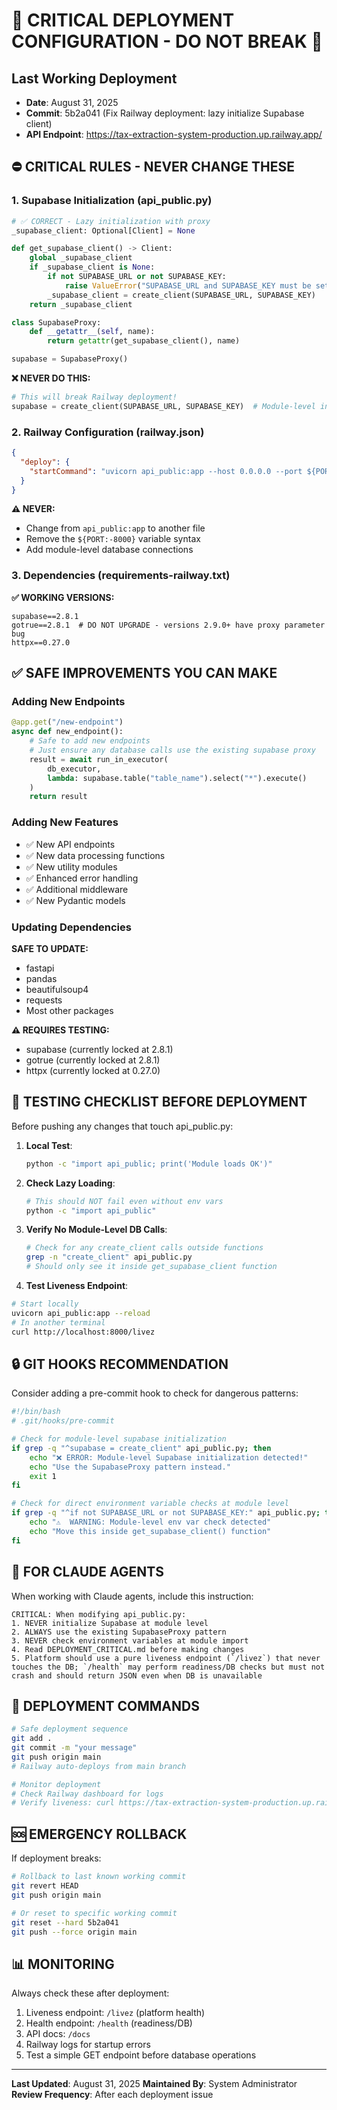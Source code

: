 # 🚨 CRITICAL DEPLOYMENT CONFIGURATION - DO NOT BREAK 🚨

## Last Working Deployment
- **Date**: August 31, 2025
- **Commit**: 5b2a041 (Fix Railway deployment: lazy initialize Supabase client)
- **API Endpoint**: https://tax-extraction-system-production.up.railway.app/

## ⛔ CRITICAL RULES - NEVER CHANGE THESE

### 1. Supabase Initialization (api_public.py)
```python
# ✅ CORRECT - Lazy initialization with proxy
_supabase_client: Optional[Client] = None

def get_supabase_client() -> Client:
    global _supabase_client
    if _supabase_client is None:
        if not SUPABASE_URL or not SUPABASE_KEY:
            raise ValueError("SUPABASE_URL and SUPABASE_KEY must be set")
        _supabase_client = create_client(SUPABASE_URL, SUPABASE_KEY)
    return _supabase_client

class SupabaseProxy:
    def __getattr__(self, name):
        return getattr(get_supabase_client(), name)

supabase = SupabaseProxy()
```

**❌ NEVER DO THIS:**
```python
# This will break Railway deployment!
supabase = create_client(SUPABASE_URL, SUPABASE_KEY)  # Module-level initialization
```

### 2. Railway Configuration (railway.json)
```json
{
  "deploy": {
    "startCommand": "uvicorn api_public:app --host 0.0.0.0 --port ${PORT:-8000}"
  }
}
```
**⚠️ NEVER:** 
- Change from `api_public:app` to another file
- Remove the `${PORT:-8000}` variable syntax
- Add module-level database connections

### 3. Dependencies (requirements-railway.txt)
**✅ WORKING VERSIONS:**
```
supabase==2.8.1
gotrue==2.8.1  # DO NOT UPGRADE - versions 2.9.0+ have proxy parameter bug
httpx==0.27.0
```

## ✅ SAFE IMPROVEMENTS YOU CAN MAKE

### Adding New Endpoints
```python
@app.get("/new-endpoint")
async def new_endpoint():
    # Safe to add new endpoints
    # Just ensure any database calls use the existing supabase proxy
    result = await run_in_executor(
        db_executor,
        lambda: supabase.table("table_name").select("*").execute()
    )
    return result
```

### Adding New Features
- ✅ New API endpoints
- ✅ New data processing functions
- ✅ New utility modules
- ✅ Enhanced error handling
- ✅ Additional middleware
- ✅ New Pydantic models

### Updating Dependencies
**SAFE TO UPDATE:**
- fastapi
- pandas
- beautifulsoup4
- requests
- Most other packages

**⚠️ REQUIRES TESTING:**
- supabase (currently locked at 2.8.1)
- gotrue (currently locked at 2.8.1)
- httpx (currently locked at 0.27.0)

## 🧪 TESTING CHECKLIST BEFORE DEPLOYMENT

Before pushing any changes that touch api_public.py:

1. **Local Test**:
   ```bash
   python -c "import api_public; print('Module loads OK')"
   ```

2. **Check Lazy Loading**:
   ```bash
   # This should NOT fail even without env vars
   python -c "import api_public"
   ```

3. **Verify No Module-Level DB Calls**:
   ```bash
   # Check for any create_client calls outside functions
   grep -n "create_client" api_public.py
   # Should only see it inside get_supabase_client function
   ```

4. **Test Liveness Endpoint**:
```bash
# Start locally
uvicorn api_public:app --reload
# In another terminal
curl http://localhost:8000/livez
```

## 🔒 GIT HOOKS RECOMMENDATION

Consider adding a pre-commit hook to check for dangerous patterns:

```bash
#!/bin/bash
# .git/hooks/pre-commit

# Check for module-level supabase initialization
if grep -q "^supabase = create_client" api_public.py; then
    echo "❌ ERROR: Module-level Supabase initialization detected!"
    echo "Use the SupabaseProxy pattern instead."
    exit 1
fi

# Check for direct environment variable checks at module level
if grep -q "^if not SUPABASE_URL or not SUPABASE_KEY:" api_public.py; then
    echo "⚠️  WARNING: Module-level env var check detected"
    echo "Move this inside get_supabase_client() function"
fi
```

## 📝 FOR CLAUDE AGENTS

When working with Claude agents, include this instruction:

```
CRITICAL: When modifying api_public.py:
1. NEVER initialize Supabase at module level
2. ALWAYS use the existing SupabaseProxy pattern
3. NEVER check environment variables at module import
4. Read DEPLOYMENT_CRITICAL.md before making changes
5. Platform should use a pure liveness endpoint (`/livez`) that never touches the DB; `/health` may perform readiness/DB checks but must not crash and should return JSON even when DB is unavailable
```

## 🚀 DEPLOYMENT COMMANDS

```bash
# Safe deployment sequence
git add .
git commit -m "your message"
git push origin main
# Railway auto-deploys from main branch

# Monitor deployment
# Check Railway dashboard for logs
# Verify liveness: curl https://tax-extraction-system-production.up.railway.app/livez
```

## 🆘 EMERGENCY ROLLBACK

If deployment breaks:
```bash
# Rollback to last known working commit
git revert HEAD
git push origin main

# Or reset to specific working commit
git reset --hard 5b2a041
git push --force origin main
```

## 📊 MONITORING

Always check these after deployment:
1. Liveness endpoint: `/livez` (platform health)
2. Health endpoint: `/health` (readiness/DB)
2. API docs: `/docs`
3. Railway logs for startup errors
4. Test a simple GET endpoint before database operations

---
**Last Updated**: August 31, 2025
**Maintained By**: System Administrator
**Review Frequency**: After each deployment issue
